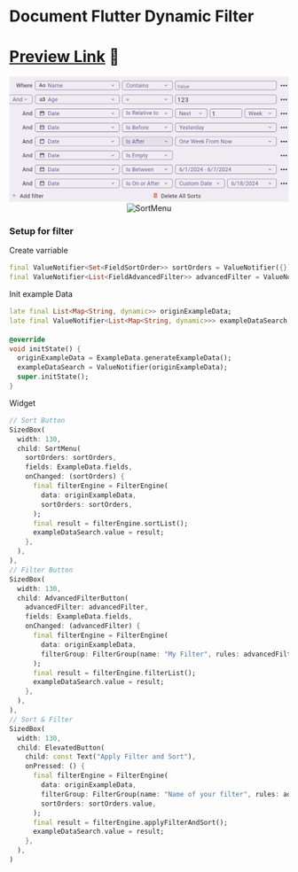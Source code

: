 # Document Flutter Dynamic Filter

# [Preview Link](https://phatdat-dev.github.io/flutter_dynamic_filter/) 🔗

<div align="center">
  <img src="assets/readme/advanced_filter_1.png" alt="AdvancedFilter" style="display: inline-block;"/>
  <img src="assets/readme/sort_1.gif" alt="SortMenu" style="display: inline-block;"/>
</div>

### Setup for filter

Create varriable

```dart
final ValueNotifier<Set<FieldSortOrder>> sortOrders = ValueNotifier({});
final ValueNotifier<List<FieldAdvancedFilter>> advancedFilter = ValueNotifier([]);
```

Init example Data

```dart
late final List<Map<String, dynamic>> originExampleData;
late final ValueNotifier<List<Map<String, dynamic>>> exampleDataSearch;

@override
void initState() {
  originExampleData = ExampleData.generateExampleData();
  exampleDataSearch = ValueNotifier(originExampleData);
  super.initState();
}
```

Widget

```dart
// Sort Button
SizedBox(
  width: 130,
  child: SortMenu(
    sortOrders: sortOrders,
    fields: ExampleData.fields,
    onChanged: (sortOrders) {
      final filterEngine = FilterEngine(
        data: originExampleData,
        sortOrders: sortOrders,
      );
      final result = filterEngine.sortList();
      exampleDataSearch.value = result;
    },
  ),
),
// Filter Button
SizedBox(
  width: 130,
  child: AdvancedFilterButton(
    advancedFilter: advancedFilter,
    fields: ExampleData.fields,
    onChanged: (advancedFilter) {
      final filterEngine = FilterEngine(
        data: originExampleData,
        filterGroup: FilterGroup(name: "My Filter", rules: advancedFilter),
      );
      final result = filterEngine.filterList();
      exampleDataSearch.value = result;
    },
  ),
),
// Sort & Filter
SizedBox(
  width: 130,
  child: ElevatedButton(
    child: const Text("Apply Filter and Sort"),
    onPressed: () {
      final filterEngine = FilterEngine(
        data: originExampleData,
        filterGroup: FilterGroup(name: "Name of your filter", rules: advancedFilter.value),
        sortOrders: sortOrders.value,
      );
      final result = filterEngine.applyFilterAndSort();
      exampleDataSearch.value = result;
    },
  ),
)
```
